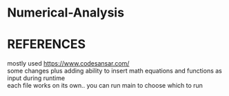 # Numerical-Analysis

# REFERENCES
mostly used https://www.codesansar.com/  
some changes plus adding ability to insert math equations and functions as input during runtime  
each file works on its own.. you can run main to choose which to run  
